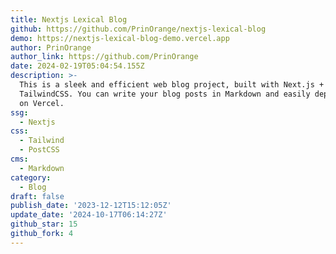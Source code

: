 ```yaml
---
title: Nextjs Lexical Blog
github: https://github.com/PrinOrange/nextjs-lexical-blog
demo: https://nextjs-lexical-blog-demo.vercel.app
author: PrinOrange
author_link: https://github.com/PrinOrange
date: 2024-02-19T05:04:54.155Z
description: >-
  This is a sleek and efficient web blog project, built with Next.js + MDX +
  TailwindCSS. You can write your blog posts in Markdown and easily deploy them
  on Vercel.
ssg:
  - Nextjs
css:
  - Tailwind
  - PostCSS
cms:
  - Markdown
category:
  - Blog
draft: false
publish_date: '2023-12-12T15:12:05Z'
update_date: '2024-10-17T06:14:27Z'
github_star: 15
github_fork: 4
---
```

